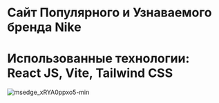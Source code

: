 # Сайт Популярного и Узнаваемого бренда Nike

# Использованные технологии: React JS, Vite, Tailwind CSS

![msedge_xRYA0ppxo5-min](https://github.com/Rororo9/nike-project/assets/40234315/b8c3c901-3dbe-4359-b128-08604edc444e)
